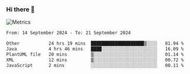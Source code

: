 ### Hi there 👋

![Metrics](https://github.com/radoapx/radoapx/blob/main/github-metrics.svg)

<!--START_SECTION:waka-->

```txt
From: 14 September 2024 - To: 21 September 2024

Other           24 hrs 19 mins  ████████████████████▒░░░░   81.94 %
Java            4 hrs 46 mins   ████░░░░░░░░░░░░░░░░░░░░░   16.09 %
PlantUML file   20 mins         ▒░░░░░░░░░░░░░░░░░░░░░░░░   01.14 %
XML             12 mins         ▒░░░░░░░░░░░░░░░░░░░░░░░░   00.72 %
JavaScript      2 mins          ░░░░░░░░░░░░░░░░░░░░░░░░░   00.11 %
```

<!--END_SECTION:waka-->

<!--
**radoapx/radoapx** is a ✨ _special_ ✨ repository because its `README.md` (this file) appears on your GitHub profile.

Here are some ideas to get you started:

- 🔭 I’m currently working on ...
- 🌱 I’m currently learning ...
- 👯 I’m looking to collaborate on ...
- 🤔 I’m looking for help with ...
- 💬 Ask me about ...
- 📫 How to reach me: ...
- 😄 Pronouns: ...
- ⚡ Fun fact: ...
-->
